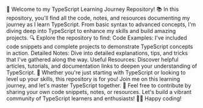 🚀 Welcome to my TypeScript Learning Journey Repository!  📚 In this repository, you'll find all the code, notes, and resources documenting my journey as I learn TypeScript. From basic syntax to advanced concepts, I'm diving deep into TypeScript to enhance my skills and build amazing projects.  🔍 Explore the repository to find:  Code Examples: I've included code snippets and complete projects to demonstrate TypeScript concepts in action. Detailed Notes: Dive into detailed explanations, tips, and tricks that I've gathered along the way. Useful Resources: Discover helpful articles, tutorials, and documentation links to deepen your understanding of TypeScript. 🌟 Whether you're just starting with TypeScript or looking to level up your skills, this repository is for you! Join me on this learning journey, and let's master TypeScript together.  📖 Feel free to contribute by sharing your own code snippets, notes, or resources. Let's build a vibrant community of TypeScript learners and enthusiasts!  👨‍💻 Happy coding!
